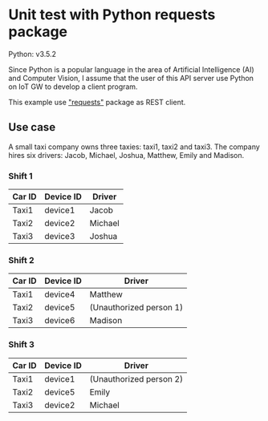 # Unit test with Python requests package

Python: v3.5.2

Since Python is a popular language in the area of Artificial Intelligence (AI) and Computer Vision, I assume that the user of this API server use Python on IoT GW to develop a client program.

This example use ["requests"](http://docs.python-requests.org/en/master/) package as REST client.

## Use case

A small taxi company owns three taxies: taxi1, taxi2 and taxi3. The company hires six drivers: Jacob, Michael, Joshua, Matthew, Emily and Madison.

### Shift 1

|Car ID|Device ID|Driver                 |
|------|---------|-----------------------|
|Taxi1 |device1  |Jacob                  |
|Taxi2 |device2  |Michael                |
|Taxi3 |device3  |Joshua                 |

### Shift 2

|Car ID|Device ID|Driver                 |
|------|---------|-----------------------|
|Taxi1 |device4  |Matthew                |
|Taxi2 |device5  |(Unauthorized person 1)|
|Taxi3 |device6  |Madison                |

### Shift 3

|Car ID|Device ID|Driver                 |
|------|---------|-----------------------|
|Taxi1 |device1  |(Unauthorized person 2)|
|Taxi2 |device5  |Emily                  |
|Taxi3 |device2  |Michael                |
